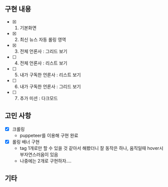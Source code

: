 ## 구현 내용

- [x] 1. 기본화면
- [x] 2. 최신 뉴스 자동 롤링 영역
- [x] 3. 전체 언론사 : 그리드 보기
- [ ] 4. 전체 언론사 : 리스트 보기
- [ ] 5. 내가 구독한 언론사 : 리스트 보기
- [ ] 6. 내가 구독한 언론사 : 그리드 보기
- [ ] 7. 추가 미션 : 다크모드

## 고민 사항

- [x] 크롤링
  - puppeteer를 이용해 구현 완료
- [x] 롤링 배너 구현
  - tag 1개로만 할 수 있을 것 같아서 해봤더니 잘 동작은 하나, 움직일때 hover시 부자연스러움이 있음
  - 나중에는 2개로 구현하자....

## 기타
